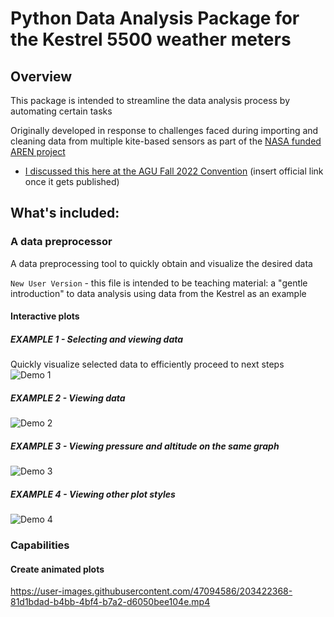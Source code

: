 # Python Data Analysis Package for the Kestrel 5500 weather meters

## Overview
This package is intended to streamline the data analysis process by automating certain tasks
<br>

Originally developed in response to challenges faced during importing and cleaning data from multiple kite-based sensors as part of the [NASA funded AREN project](https://www.globe.gov/web/aren-project)
<br>
- [I discussed this here at the AGU Fall 2022 Convention](https://agu.confex.com/agu/fm22/meetingapp.cgi/Paper/1156995) (insert official link once it gets published)

## What's included:
### A data preprocessor
A data preprocessing tool to quickly obtain and visualize the desired data

`New User Version` - this file is intended to be teaching material: a "gentle introduction" to data analysis using data from the Kestrel as an example

#### Interactive plots
##### EXAMPLE 1 - Selecting and viewing data
Quickly visualize selected data to efficiently proceed to next steps
![Demo 1](https://user-images.githubusercontent.com/47094586/202836877-0e87a607-f794-4575-97b5-c4c7314a037f.gif)
##### EXAMPLE 2 - Viewing data
![Demo 2](https://user-images.githubusercontent.com/47094586/202837874-9d50c74d-2750-4b45-b708-34e54734d780.gif)
##### EXAMPLE 3 - Viewing pressure and altitude on the same graph
![Demo 3](https://user-images.githubusercontent.com/47094586/202838154-4874284e-1031-4c04-8869-2142763d8b89.gif)
##### EXAMPLE 4 - Viewing other plot styles
![Demo 4](https://user-images.githubusercontent.com/47094586/202838317-3fc4cb9e-1dcc-48d2-9c26-e4289f1f3ae7.gif)

### Capabilities
#### Create animated plots
https://user-images.githubusercontent.com/47094586/203422368-81d1bdad-b4bb-4bf4-b7a2-d6050bee104e.mp4
